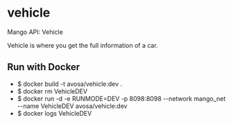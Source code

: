 # vehicle
Mango API: Vehicle

Vehicle is where you get the full information of a car.

## Run with Docker
* $ docker build -t avosa/vehicle:dev .
* $ docker rm VehicleDEV
* $ docker run -d -e RUNMODE=DEV -p 8098:8098 --network mango_net --name VehicleDEV avosa/vehicle:dev 
* $ docker logs VehicleDEV
